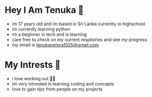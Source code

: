 # Hey I Am Tenuka 🐼
- im 17 years old and im based in Sri Lanka currently in highschool <br>
- im currently learning python <br>
- im a beginner in tech and is learning <br>
- care free to check on my current respitories and see my progress<br>
- my email is tenukaperera1025@gmail.com

# My Intrests 💫
- i love working out 💪🏻
- im very intrested in learning coding and concepts
- love to gain tips from people on my projects
  


<!---
tenukap/tenukap is a ✨ special ✨ repository because its `README.md` (this file) appears on your GitHub profile.
You can click the Preview link to take a look at your changes.
--->
